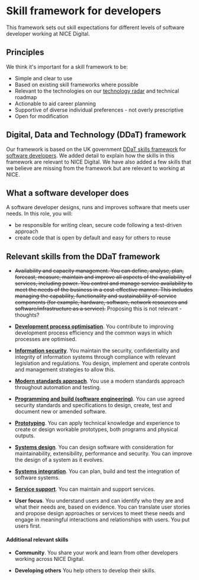 # Skill framework for developers

This framework sets out skill expectations for different levels of software developer working at NICE Digital.  

## Principles

We think it's important for a skill framework to be:

* Simple and clear to use
* Based on existing skill frameworks where possible
* Relevant to the technologies on our [technology radar](https://github.com/nice-digital/technology-radar) and technical roadmap
* Actionable to aid career planning
* Supportive of diverse individual preferences - not overly prescriptive
* Open for modification

## Digital, Data and Technology (DDaT) framework 

Our framework is based on the UK government [DDaT skills framework](https://www.gov.uk/government/collections/digital-data-and-technology-profession-capability-framework) for [software developers](https://www.gov.uk/guidance/software-developer).  We added detail to explain how the skills in this framework are relevant to NICE Digital.  We have also added a few skills that we believe are missing from the framework but are relevant to working at NICE.

## What a software developer does

A software developer designs, runs and improves software that meets user needs. In this role, you will:

* be responsible for writing clean, secure code following a test-driven approach
* create code that is open by default and easy for others to reuse


## Relevant skills from the DDaT framework


* ~~Availability and capacity management. You can define, analyse, plan, forecast, measure, maintain and improve all aspects of the availability of services, including power. You control and manage service availability to meet the needs of the business in a cost-effective manner. This includes managing the capability, functionality and sustainability of service components (for example, hardware, software, network resources and software/infrastructure as a service).~~ Proposing this is not relevant - thoughts?

* **[Development process optimisation](skills/development-process-optimisation.md)**.  You contribute to improving development process efficiency and the common ways in which processes are optimised. 

* **[Information security](skills/information-security.md)**. You maintain the security, confidentiality and integrity of information systems through compliance with relevant legislation and regulations. You design, implement and operate controls and management strategies to allow this.

* **[Modern standards approach](skills/modern-standards-approach.md)**. You use a modern standards approach throughout automation and testing.

* **[Programming and build (software engineering)](skills/programming.md)**. You can use agreed security standards and specifications to design, create, test and document new or amended software.

* **[Prototyping](skills/prototyping.md)**. You can apply technical knowledge and experience to create or design workable prototypes, both programs and physical outputs.

* **[Systems design](skills/systems-design.md)**. You can design software with consideration for maintainability, extensibility, performance and security. You can improve the design of a system as it evolves.

* **[Systems integration](skills/systems-integration.md)**. You can plan, build and test the integration of software systems.

* **[Service support](skills/service-support.md)**. You can maintain and support services.

* **User focus**. You understand users and can identify who they are and what their needs are, based on evidence. You can translate user stories and propose design approaches or services to meet these needs and engage in meaningful interactions and relationships with users. You put users first. 

#### Additional relevant skills 

* **Community**. You share your work and learn from other developers working across NICE Digital.

* **Developing others** You help others to develop their skills.



